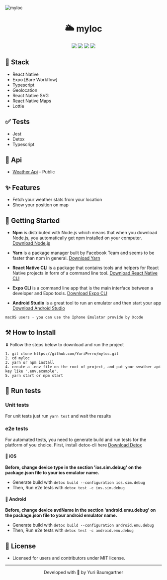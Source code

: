 ![myloc](https://i.imgur.com/b9OUTrz.png)

<h1 align="center">
    <a>🌥 myloc </a>
</h1>

<div align="center">
    <img src="https://img.shields.io/static/v1?label=React-Native&message=v0.64.3&color=6D21B4&style=for-the-badge&logo=react" />
    <img src="https://img.shields.io/static/v1?label=Typescript&message=v4.6&color=2184B4&style=for-the-badge&logo=typescript" />
    <img src="https://img.shields.io/static/v1?label=Expo&message=v44&color=FFFFFF&style=for-the-badge&logo=expo" />
    <img src="https://img.shields.io/static/v1?label=License&message=MIT&color=8ED500&style=for-the-badge" />
</div>


## 📲 Stack

- React Native
- Expo [Bare Workflow]
- Typescript
- Geolocation
- React Native SVG
- React Native Maps
- Lottie

## ✅ Tests

- Jest
- Detox
- Typescript

## 🚚 Api

- [Weather Api](https://openweathermap.org/api) - Public

## ✨ Features

- Fetch your weather stats from your location
- Show your position on map

## 🚀 Getting Started

* **Npm** is distributed with Node.js which means that when you download Node.js, you automatically get npm installed on your computer. [Download Node.js](https://nodejs.org/en/download/)

* **Yarn** is a package manager built by Facebook Team and seems to be faster than npm in general.  [Download Yarn](https://yarnpkg.com/en/docs/install)

* **React Native CLI** is a package that contains tools and helpers for React Native projects in form of a command line tool.  [Download React Native CLI](https://facebook.github.io/react-native/docs/getting-started)

* **Expo CLI** is a command line app that is the main interface between a developer and Expo tools. [Download Expo CLI](https://docs.expo.io/get-started/installation/)

* **Android Studio** is a great tool to run an emulator and then start your app [Download Android Studio](https://developer.android.com/studio?hl=pt&gclsrc=aw.ds&gclid=CjwKCAjwxZqSBhAHEiwASr9n9NK0zwx9dzJa44UgId5IVUFLZJMylK5K4BxuiMDNafHyM1jJiJ1pvhoCfSMQAvD_BwE)

```
macOS users - you can use the Iphone Emulator provide by Xcode
```

## ⚒️ How to Install

⬇ Follow the steps below to download and run the project 

```
1. git clone https://github.com/YuriPerro/myloc.git
2. cd myloc
3. yarn or npm install
4. create a .env file on the root of project, and put your weather api key like '.env.example'.
5. yarn start or npm start
```

## 🚦 Run tests

### Unit tests

For unit tests just run ```yarn test``` and wait the results

### e2e tests

For automated tests, you need to generate build and run tests for the platform of you choice. First, install detox-cli here [Download Detox](https://wix.github.io/Detox/docs/introduction/getting-started)

#### 🍎 iOS

 **Before, change device type in the section 'ios.sim.debug' on the package.json file to your ios emulator name.**

- Generate build with ```detox build --configuration ios.sim.debug```
- Then, Run e2e tests with ```detox test -c ios.sim.debug```
  
#### 🤖 Android

 **Before, change device avdName in the section 'android.emu.debug' on the package.json file to your android emulator name.**

- Generate build with ```detox build --configuration android.emu.debug```
- Then, Run e2e tests with ```detox test -c android.emu.debug```

## 📃 License

* Licensed for users and contributors under MIT license.

---
<p align="center">Developed with 🧡 by Yuri Baumgartner</p>
